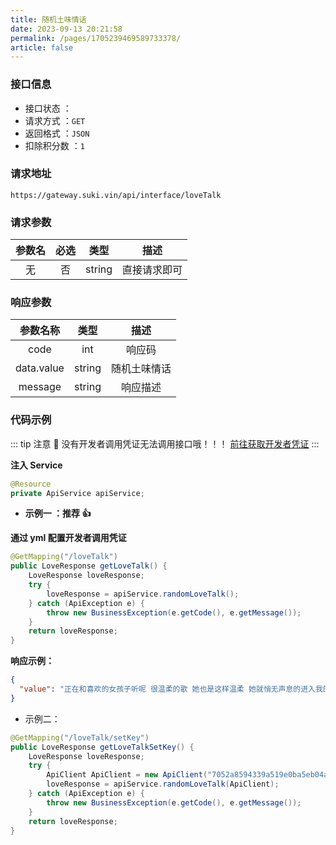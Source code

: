 ```yaml
---
title: 随机土味情话
date: 2023-09-13 20:21:58
permalink: /pages/1705239469589733378/
article: false
---
```


### 接口信息

- 接口状态 ： <Badge text="正常"/>
- 请求方式 ：`GET`
- 返回格式 ：`JSON`
- 扣除积分数 ：`1`

### 请求地址

```shell
https://gateway.suki.vin/api/interface/loveTalk
```

### 请求参数

| 参数名 | 必选 |  类型  |     描述     |
| :----: | :--: | :----: | :----------: |
|   无   |  否  | string | 直接请求即可 |

### 响应参数

|  参数名称  |  类型  |     描述     |
| :--------: | :----: | :----------: |
|    code    |  int   |    响应码    |
| data.value | string | 随机土味情话 |
|  message   | string |   响应描述   |

### 代码示例

::: tip 注意 🔔️
没有开发者调用凭证无法调用接口哦！！！ [前往获取开发者凭证](https://doc.suki.vin/account/center)
:::

**注入 Service**

```java
@Resource
private ApiService apiService;
```

- **示例一 ：推荐 👍**

**通过 yml 配置开发者调用凭证**

```java
@GetMapping("/loveTalk")
public LoveResponse getLoveTalk() {
    LoveResponse loveResponse;
    try {
        loveResponse = apiService.randomLoveTalk();
    } catch (ApiException e) {
        throw new BusinessException(e.getCode(), e.getMessage());
    }
    return loveResponse;
}
```

**响应示例：**

```json
{
  "value": "正在和喜欢的女孩子听呢 很温柔的歌 她也是这样温柔 她就悄无声息的进入我的生活 带着光 打破了寂静 温暖了我的整个岁月 希望姑娘与我到地老天荒 并且永远不悔"
}
```

- 示例二：

```Java
@GetMapping("/loveTalk/setKey")
public LoveResponse getLoveTalkSetKey() {
    LoveResponse loveResponse;
    try {
        ApiClient ApiClient = new ApiClient("7052a8594339a519e0ba5eb04a267a60", "d8d6df60ab209385a09ac796f1dfe3e1");
        loveResponse = apiService.randomLoveTalk(ApiClient);
    } catch (ApiException e) {
        throw new BusinessException(e.getCode(), e.getMessage());
    }
    return loveResponse;
}
```
